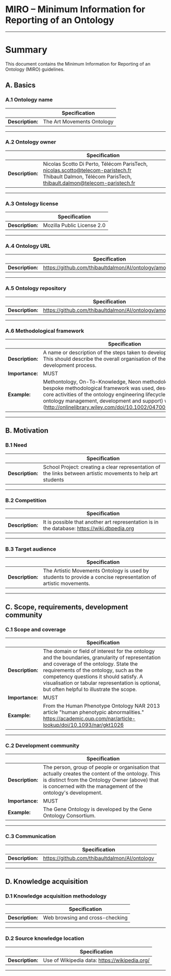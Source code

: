 MIRO – Minimum Information for Reporting of an Ontology
==============


----

# Summary
This document contains the Minimum Information for Reporting of an Ontology (MIRO) guidelines.

## A. Basics

### A.1 Ontology name

|  | Specification |
|---|---|
| **Description:** | The Art Movements Ontology |
----

### A.2 Ontology owner

|  | Specification |
|---|---|
| **Description:** | Nicolas Scotto Di Perto, Télécom ParisTech, nicolas.scotto@telecom-paristech.fr <br> Thibault Dalmon, Télécom ParisTech, thibault.dalmon@telecom-paristech.fr |

----

### A.3 Ontology license

|  | Specification |
|---|---|
| **Description:** | Mozilla Public License 2.0 |
----

### A.4 Ontology URL

|  | Specification |
|---|---|
| **Description:** | https://github.com/thibaultdalmon/AI/ontology/amo.owl |
----

### A.5 Ontology repository

|  | Specification |
|---|---|
| **Description:** | https://github.com/thibaultdalmon/AI/ontology/amo.owl |
----

### A.6 Methodological framework

|  | Specification |
|---|---|
| **Description:** | A name or description of the steps taken to develop the ontology. This should describe the overall organisation of the ontology development process. |
| **Importance:** | MUST |
| **Example:** | Methontology, On-To-Knowledge, Neon methodology. If no bespoke methodological framework was used, describe how the core activities of the ontology engineering lifecycle (such as ontology management, development and support) were addressed (http://onlinelibrary.wiley.com/doi/10.1002/047003033X.ch9/pdf). |
----

## B. Motivation

### B.1 Need

|  | Specification |
|---|---|
| **Description:** | School Project: creating a clear representation of the links between artistic movements to help art students  |

----

### B.2 Competition

|  | Specification |
|---|---|
| **Description:** |It is possible that another art representation is in the database: https://wiki.dbpedia.org |

----

### B.3 Target audience

|  | Specification |
|---|---|
| **Description:** | The Artistic Movements Ontology is used by students to provide a concise representation of artistic movements. |

----

## C. Scope, requirements, development community

### C.1 Scope and coverage

|  | Specification |
|---|---|
| **Description:** | The domain or field of interest for the ontology and the boundaries, granularity of representation and coverage of the ontology. State the requirements of the ontology, such as the competency questions it should satisfy. A visualisation or tabular representation is optional, but often helpful to illustrate the scope. |
| **Importance:** | MUST |
| **Example:** | From the Human Phenotype Ontology NAR 2013 article "human phenotypic abnormalities." https://academic.oup.com/nar/article-lookup/doi/10.1093/nar/gkt1026  |
----

### C.2 Development community

|  | Specification |
|---|---|
| **Description:** | The person, group of people or organisation that actually creates the content of the ontology. This is distinct from the Ontology Owner (above) that is concerned with the management of the ontology's development. |
| **Importance:** | MUST |
| **Example:** | The Gene Ontology is developed by the Gene Ontology Consortium. |
----

### C.3 Communication

|  | Specification |
|---|---|
| **Description:** | https://github.com/thibaultdalmon/AI/ontology |
----

## D. Knowledge acquisition

### D.1 Knowledge acquisition methodology

|  | Specification |
|---|---|
| **Description:** | Web browsing and cross-checking |

----

### D.2 Source knowledge location

|  | Specification |
|---|---|
| **Description:** | Use of Wikipedia data: https://wikipedia.org/ |

----
